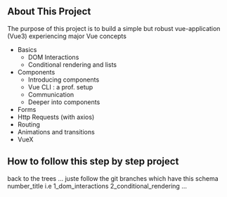 ## About This Project 

The purpose of this project is to build a simple but robust vue-application (Vue3)
experiencing major Vue concepts 
* Basics 
    * DOM Interactions 
    * Conditional rendering and lists 
* Components
    * Introducing components 
    * Vue CLI : a prof. setup 
    * Communication 
    * Deeper into components 
* Forms 
* Http Requests (with axios) 
* Routing 
* Animations and transitions 
* VueX 
 

## How to follow this step by step project 
back to the trees ... juste follow the git branches which have this schema number_title i.e 1_dom_interactions 2_conditional_rendering ... 

 
